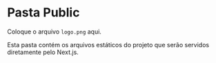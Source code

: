 # Pasta Public

Coloque o arquivo `logo.png` aqui.

Esta pasta contém os arquivos estáticos do projeto que serão servidos diretamente pelo Next.js.
